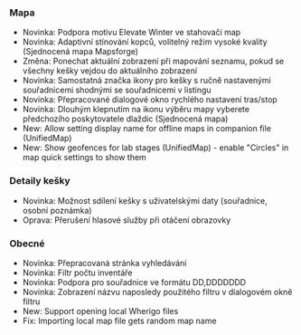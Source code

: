 ### Mapa
- Novinka: Podpora motivu Elevate Winter ve stahovači map
- Novinka: Adaptivní stínování kopců, volitelný režim vysoké kvality (Sjednocená mapa Mapsforge)
- Změna: Ponechat aktuální zobrazení při mapování seznamu, pokud se všechny kešky vejdou do aktuálního zobrazení
- Novinka: Samostatná značka ikony pro kešky s ručně nastavenými souřadnicemi shodnými se souřadnicemi v listingu
- Novinka: Přepracované dialogové okno rychlého nastavení tras/stop
- Novinka: Dlouhým klepnutím na ikonu výběru mapy vyberete předchozího poskytovatele dlaždic (Sjednocená mapa)
- New: Allow setting display name for offline maps in companion file (UnifiedMap)
- New: Show geofences for lab stages (UnifiedMap) - enable "Circles" in map quick settings to show them

### Detaily kešky
- Novinka: Možnost sdílení kešky s uživatelskými daty (souřadnice, osobní poznámka)
- Oprava: Přerušení hlasové služby při otáčení obrazovky

### Obecné
- Novinka: Přepracovaná stránka vyhledávání
- Novinka: Filtr počtu inventáře
- Novinka: Podpora pro souřadnice ve formátu DD,DDDDDDD
- Novinka: Zobrazení názvu naposledy použitého filtru v dialogovém okně filtru
- New: Support opening local Wherigo files
- Fix: Importing local map file gets random map name
